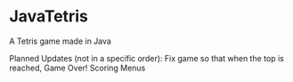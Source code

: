 # JavaTetris
A Tetris game made in Java

Planned Updates (not in a specific order):
Fix game so that when the top is reached, Game Over!
Scoring
Menus
